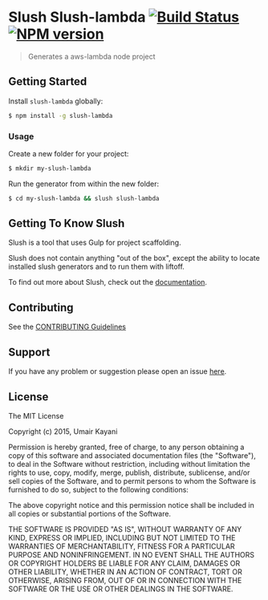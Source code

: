 # Slush Slush-lambda [![Build Status](https://secure.travis-ci.org/ukayani/slush-lambda.png?branch=master)](https://travis-ci.org/ukayani/slush-slush-lambda) [![NPM version](https://badge-me.herokuapp.com/api/npm/slush-slush-lambda.png)](http://badges.enytc.com/for/npm/slush-slush-lambda)

> Generates a aws-lambda node project


## Getting Started

Install `slush-lambda` globally:

```bash
$ npm install -g slush-lambda
```

### Usage

Create a new folder for your project:

```bash
$ mkdir my-slush-lambda
```

Run the generator from within the new folder:

```bash
$ cd my-slush-lambda && slush slush-lambda
```

## Getting To Know Slush

Slush is a tool that uses Gulp for project scaffolding.

Slush does not contain anything "out of the box", except the ability to locate installed slush generators and to run them with liftoff.

To find out more about Slush, check out the [documentation](https://github.com/slushjs/slush).

## Contributing

See the [CONTRIBUTING Guidelines](https://github.com/ukayani/slush-lambda/blob/master/CONTRIBUTING.md)

## Support
If you have any problem or suggestion please open an issue [here](https://github.com/ukayani/slush-lambda/issues).

## License 

The MIT License

Copyright (c) 2015, Umair Kayani

Permission is hereby granted, free of charge, to any person
obtaining a copy of this software and associated documentation
files (the "Software"), to deal in the Software without
restriction, including without limitation the rights to use,
copy, modify, merge, publish, distribute, sublicense, and/or sell
copies of the Software, and to permit persons to whom the
Software is furnished to do so, subject to the following
conditions:

The above copyright notice and this permission notice shall be
included in all copies or substantial portions of the Software.

THE SOFTWARE IS PROVIDED "AS IS", WITHOUT WARRANTY OF ANY KIND,
EXPRESS OR IMPLIED, INCLUDING BUT NOT LIMITED TO THE WARRANTIES
OF MERCHANTABILITY, FITNESS FOR A PARTICULAR PURPOSE AND
NONINFRINGEMENT. IN NO EVENT SHALL THE AUTHORS OR COPYRIGHT
HOLDERS BE LIABLE FOR ANY CLAIM, DAMAGES OR OTHER LIABILITY,
WHETHER IN AN ACTION OF CONTRACT, TORT OR OTHERWISE, ARISING
FROM, OUT OF OR IN CONNECTION WITH THE SOFTWARE OR THE USE OR
OTHER DEALINGS IN THE SOFTWARE.

